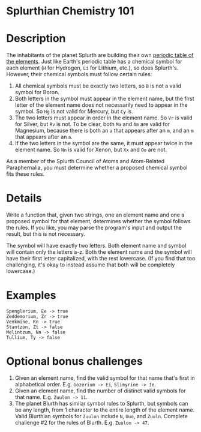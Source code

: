 # Splurthian Chemistry 101
<div class="md"><h1>Description</h1>
<p>The inhabitants of the planet Splurth are building their own <a href="https://en.wikipedia.org/wiki/Periodic_table#Overview">periodic table of the elements</a>. Just like Earth's periodic table has a chemical symbol for each element (<code>H</code> for Hydrogen, <code>Li</code> for Lithium, etc.), so does Splurth's. However, their chemical symbols must follow certain rules:</p>
<ol>
<li>All chemical symbols must be exactly two letters, so <code>B</code> is not a valid symbol for Boron.</li>
<li>Both letters in the symbol must appear in the element name, but the first letter of the element name does not necessarily need to appear in the symbol. So <code>Hg</code> is not valid for Mercury, but <code>Cy</code> is.</li>
<li>The two letters must appear in order in the element name. So <code>Vr</code> is valid for Silver, but <code>Rv</code> is not. To be clear, both <code>Ma</code> and <code>Am</code> are valid for Magnesium, because there is both an <code>a</code> that appears after an <code>m</code>, and an <code>m</code> that appears after an <code>a</code>.</li>
<li>If the two letters in the symbol are the same, it must appear twice in the element name. So <code>Nn</code> is valid for Xenon, but <code>Xx</code> and <code>Oo</code> are not.</li>
</ol>
<p>As a member of the Splurth Council of Atoms and Atom-Related Paraphernalia, you must determine whether a proposed chemical symbol fits these rules.</p>
<h1>Details</h1>
<p>Write a function that, given two strings, one an element name and one a proposed symbol for that element, determines whether the symbol follows the rules. If you like, you may parse the program's input and output the result, but this is not necessary.</p>
<p>The symbol will have exactly two letters. Both element name and symbol will contain only the letters a-z. Both the element name and the symbol will have their first letter capitalized, with the rest lowercase. (If you find that too challenging, it's okay to instead assume that both will be completely lowercase.)</p>
<h1>Examples</h1>
<pre><code>Spenglerium, Ee -&gt; true
Zeddemorium, Zr -&gt; true
Venkmine, Kn -&gt; true
Stantzon, Zt -&gt; false
Melintzum, Nn -&gt; false
Tullium, Ty -&gt; false
</code></pre>
<h1>Optional bonus challenges</h1>
<ol>
<li>Given an element name, find the valid symbol for that name that's first in alphabetical order. E.g. <code>Gozerium -&gt; Ei</code>, <code>Slimyrine -&gt; Ie</code>.</li>
<li>Given an element name, find the number of distinct valid symbols for that name. E.g. <code>Zuulon -&gt; 11</code>.</li>
<li>The planet Blurth has similar symbol rules to Splurth, but symbols can be any length, from 1 character to the entire length of the element name. Valid Blurthian symbols for <code>Zuulon</code> include <code>N</code>, <code>Uuo</code>, and <code>Zuuln</code>. Complete challenge #2 for the rules of Blurth. E.g. <code>Zuulon -&gt; 47</code>.</li>
</ol>
</div>
